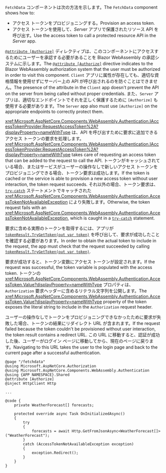 <span data-ttu-id="c1701-101">`FetchData` コンポーネントは次の方法を示します。</span><span class="sxs-lookup"><span data-stu-id="c1701-101">The `FetchData` component shows how to:</span></span>

* <span data-ttu-id="c1701-102">アクセス トークンをプロビジョニングする。</span><span class="sxs-lookup"><span data-stu-id="c1701-102">Provision an access token.</span></span>
* <span data-ttu-id="c1701-103">アクセス トークンを使用して、*Server* アプリで保護されたリソース API を呼び出す。</span><span class="sxs-lookup"><span data-stu-id="c1701-103">Use the access token to call a protected resource API in the *Server* app.</span></span>

<span data-ttu-id="c1701-104">[`@attribute [Authorize]`](xref:mvc/views/razor#attribute) ディレクティブは、このコンポーネントにアクセスするためにユーザーを承認する必要があることを Blazor WebAssembly の承認システムに示します。</span><span class="sxs-lookup"><span data-stu-id="c1701-104">The [`@attribute [Authorize]`](xref:mvc/views/razor#attribute) directive indicates to the Blazor WebAssembly authorization system that the user must be authorized in order to visit this component.</span></span> <span data-ttu-id="c1701-105">`Client` アプリに属性が存在しても、適切な資格情報を使用せずにサーバー上の API が呼び出されるのを防ぐことはできません。</span><span class="sxs-lookup"><span data-stu-id="c1701-105">The presence of the attribute in the `Client` app doesn't prevent the API on the server from being called without proper credentials.</span></span> <span data-ttu-id="c1701-106">また、`Server` アプリは、適切なエンドポイントでそれを正しく保護するために `[Authorize]` も使用する必要があります。</span><span class="sxs-lookup"><span data-stu-id="c1701-106">The `Server` app also must use `[Authorize]` on the appropriate endpoints to correctly protect them.</span></span>

<span data-ttu-id="c1701-107"><xref:Microsoft.AspNetCore.Components.WebAssembly.Authentication.IAccessTokenProvider.RequestAccessToken%2A?displayProperty=nameWithType> は、API を呼び出すために要求に追加できるアクセス トークンの要求を処理します。</span><span class="sxs-lookup"><span data-stu-id="c1701-107"><xref:Microsoft.AspNetCore.Components.WebAssembly.Authentication.IAccessTokenProvider.RequestAccessToken%2A?displayProperty=nameWithType> takes care of requesting an access token that can be added to the request to call the API.</span></span> <span data-ttu-id="c1701-108">トークンがキャッシュされている場合、またはサービスがユーザーの操作なしで新しいアクセス トークンをプロビジョニングできる場合、トークン要求は成功します。</span><span class="sxs-lookup"><span data-stu-id="c1701-108">If the token is cached or the service is able to provision a new access token without user interaction, the token request succeeds.</span></span> <span data-ttu-id="c1701-109">それ以外の場合、トークン要求は、[`try-catch`](/dotnet/csharp/language-reference/keywords/try-catch) ステートメントでキャッチされた <xref:Microsoft.AspNetCore.Components.WebAssembly.Authentication.AccessTokenNotAvailableException> により失敗します。</span><span class="sxs-lookup"><span data-stu-id="c1701-109">Otherwise, the token request fails with an <xref:Microsoft.AspNetCore.Components.WebAssembly.Authentication.AccessTokenNotAvailableException>, which is caught in a [`try-catch`](/dotnet/csharp/language-reference/keywords/try-catch) statement.</span></span>

<span data-ttu-id="c1701-110">要求に含める実際のトークンを取得するには、アプリが [`tokenResult.TryGetToken(out var token)`](xref:Microsoft.AspNetCore.Components.WebAssembly.Authentication.AccessTokenResult.TryGetToken%2A) を呼び出して、要求が成功したことを確認する必要があります。</span><span class="sxs-lookup"><span data-stu-id="c1701-110">In order to obtain the actual token to include in the request, the app must check that the request succeeded by calling [`tokenResult.TryGetToken(out var token)`](xref:Microsoft.AspNetCore.Components.WebAssembly.Authentication.AccessTokenResult.TryGetToken%2A).</span></span>

<span data-ttu-id="c1701-111">要求が成功すると、トークン変数にアクセス トークンが設定されます。</span><span class="sxs-lookup"><span data-stu-id="c1701-111">If the request was successful, the token variable is populated with the access token.</span></span> <span data-ttu-id="c1701-112">トークンの <xref:Microsoft.AspNetCore.Components.WebAssembly.Authentication.AccessToken.Value?displayProperty=nameWithType> プロパティは、`Authorization` 要求ヘッダーに含めるリテラル文字列を公開します。</span><span class="sxs-lookup"><span data-stu-id="c1701-112">The <xref:Microsoft.AspNetCore.Components.WebAssembly.Authentication.AccessToken.Value?displayProperty=nameWithType> property of the token exposes the literal string to include in the `Authorization` request header.</span></span>

<span data-ttu-id="c1701-113">ユーザーの操作なしでトークンをプロビジョニングできなかったために要求が失敗した場合、トークンの結果にリダイレクト URL が含まれます。</span><span class="sxs-lookup"><span data-stu-id="c1701-113">If the request failed because the token couldn't be provisioned without user interaction, the token result contains a redirect URL.</span></span> <span data-ttu-id="c1701-114">この URL に移動すると、認証が成功した後、ユーザーがログイン ページに移動してから、現在のページに戻ります。</span><span class="sxs-lookup"><span data-stu-id="c1701-114">Navigating to this URL takes the user to the login page and back to the current page after a successful authentication.</span></span>

```razor
@page "/fetchdata"
@using Microsoft.AspNetCore.Authorization
@using Microsoft.AspNetCore.Components.WebAssembly.Authentication
@using {APP NAMESPACE}.Shared
@attribute [Authorize]
@inject HttpClient Http

...

@code {
    private WeatherForecast[] forecasts;

    protected override async Task OnInitializedAsync()
    {
        try
        {
            forecasts = await Http.GetFromJsonAsync<WeatherForecast[]>("WeatherForecast");
        }
        catch (AccessTokenNotAvailableException exception)
        {
            exception.Redirect();
        }
    }
}
```
